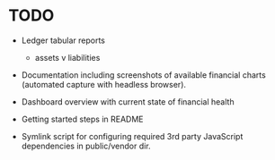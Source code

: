 # TODO

* Ledger tabular reports
  - assets v liabilities
  
* Documentation including screenshots of available financial charts (automated capture with headless browser).

* Dashboard overview with current state of financial health

* Getting started steps in README

* Symlink script for configuring required 3rd party JavaScript dependencies in public/vendor dir.